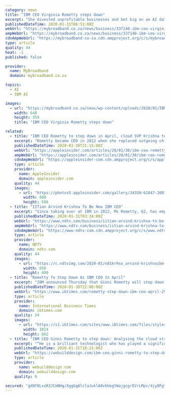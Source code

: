 ```yaml
---
category: news
title: "IBM CEO Virginia Rometty steps down"
excerpt: "She divested unprofitable businesses and bet big on an AI data-analytics tool called Watson. Yet the efforts were stymied by the emergence of a new competitor in the delivery of computing over the internet: Amazon.com Inc. During one particularly painful several-year stretch, IBM’s sales declined for 17 quarters in a row. For its part ..."
publishedDateTime: 2020-01-31T06:51:00Z
webUrl: "https://mybroadband.co.za/news/business/337140-ibm-ceo-virginia-rometty-steps-down.html"
ampWebUrl: "https://mybroadband.co.za/news/business/337140-ibm-ceo-virginia-rometty-steps-down.html/amp"
cdnAmpWebUrl: "https://mybroadband-co-za.cdn.ampproject.org/c/s/mybroadband.co.za/news/business/337140-ibm-ceo-virginia-rometty-steps-down.html/amp"
type: article
quality: 44
heat: -1
published: false

provider:
  name: MyBroadband
  domain: mybroadband.co.za

topics:
  - AI
  - IBM AI

images:
  - url: "https://mybroadband.co.za/news/wp-content/uploads/2020/01/IBM-value-640x359.jpg"
    width: 640
    height: 359
    title: "IBM CEO Virginia Rometty steps down"

related:
  - title: "IBM CEO Rometty to step down in April, cloud SVP Krishna to take over"
    excerpt: "Rometty became CEO in 2012 when she replaced outgoing chief Sam Palmisano. Under her guidance, IBM acquired 65 companies, developed AI technologies including Watson and built out hybrid cloud, security, industry and data technologies. In 2014, Rometty negotiated an unlikely partnership with Apple that sought to revolutionize the mobile device ..."
    publishedDateTime: 2020-01-30T21:15:00Z
    webUrl: "https://appleinsider.com/articles/20/01/30/ibm-ceo-rometty-to-step-down-in-april-cloud-svp-krishna-to-take-over"
    ampWebUrl: "https://appleinsider.com/articles/20/01/30/ibm-ceo-rometty-to-step-down-in-april-cloud-svp-krishna-to-take-over/amp/"
    cdnAmpWebUrl: "https://appleinsider-com.cdn.ampproject.org/c/s/appleinsider.com/articles/20/01/30/ibm-ceo-rometty-to-step-down-in-april-cloud-svp-krishna-to-take-over/amp/"
    type: article
    provider:
      name: AppleInsider
      domain: appleinsider.com
    quality: 44
    images:
      - url: "https://photos5.appleinsider.com/gallery/34359-61847-200130-Rometty-xl.jpg"
        width: 800
        height: 506
  - title: "IITian Arvind Krishna To Be New IBM CEO"
    excerpt: "Since taking over at IBM in 2012, Ms Rometty, 62, has emphasized cloud computing and artificial intelligence through the Watson program. IBM credited Ms Rometty with reinventing more than 50 percent of IBM's portfolio following acquisitions of 65 companies and extensive in-house research and development efforts. The company was a late entrant ..."
    publishedDateTime: 2020-01-31T03:34:00Z
    webUrl: "https://www.ndtv.com/business/iitian-arvind-krishna-to-be-new-ibm-ceo-2172404"
    ampWebUrl: "https://www.ndtv.com/business/iitian-arvind-krishna-to-be-new-ibm-ceo-2172404?amp=1&akamai-rum=off"
    cdnAmpWebUrl: "https://www-ndtv-com.cdn.ampproject.org/c/s/www.ndtv.com/business/iitian-arvind-krishna-to-be-new-ibm-ceo-2172404?amp=1&akamai-rum=off"
    type: article
    provider:
      name: NDTV
      domain: ndtv.com
    quality: 44
    images:
      - url: "https://c.ndtvimg.com/2020-01/n01kr9so_arvind-krishnaibm-_625x300_31_January_20.jpg"
        width: 650
        height: 400
  - title: "Rometty To Step Down As IBM CEO In April"
    excerpt: "IBM announced Thursday that Ginni Rometty will step down as chief executive and be replaced by Arvind Krishna, a senior executive who has led cloud and cognitive software. One of the most high-profile women CEOs,"
    publishedDateTime: 2020-01-30T22:08:00Z
    webUrl: "https://www.ibtimes.com/rometty-step-down-ibm-ceo-april-2912878"
    type: article
    provider:
      name: International Business Times
      domain: ibtimes.com
    quality: 24
    images:
      - url: "https://s1.ibtimes.com/sites/www.ibtimes.com/files/styles/full/public/2020/01/30/ibm-ceo-ginni-rometty-is-seen-in-may.jpg"
        width: 1024
        height: 682
  - title: "IBM CEO Ginni Rometty to step down: Analysing the cloud strategy and in-tray for the new boss"
    excerpt: "“He is a brilliant technologist who has played a significant role in developing our key technologies such as artificial intelligence, cloud ... As we have already seen, turning a ship the size of IBM around is no easy feat. For Mew, the fact that SoftLayer and Watson were opportunities which fell by the wayside exemplifies that virtually ..."
    publishedDateTime: 2020-01-31T18:21:00Z
    webUrl: "https://webuilddesign.com/ibm-ceo-ginni-rometty-to-step-down-analysing-the-cloud-strategy-and-in-tray-for-the-new-boss-3/"
    type: article
    provider:
      name: webuilddesign.com
      domain: webuilddesign.com
    quality: 0

secured: "gXNf8LxoR3JCmNHg/XggGgAlclaJuklA0vbUogtWajgcgrEVrLMpc/4jy8FgY50ARL8C2qkU9EQimah0EAHNNBuo70vRlvZbVNf4r38DpvLY3fAELwkfmDGnfEQCqJnkOCIYGjeakVO/L/p5/TxTU388Sehh3ZAJ5DF4a0/Kct88wKLTt9A41xhMXb0zvhtRtFpnDdxjvbrqiLKfx2pkjpSJPEp/b1Xbu2ESKOOOC9XGMy3zEf+EQKuTFhpTWs+46JuOGUDkEjekU6oqtAeFveuNFxQCd5ePPSASAD4WKKcMafMHlPXdWC1OmiYw0qu5XVhsIXmrAJdJja7Dez+JwJGFmr3lRgbCdPDbHbEBYw4gScQ67pcjEu8SRlwZr+36e1ACSLuE9StQwPcDUMoYSpJIOh3gp4SyGRC6+MrZiHeHDu7zHtEDLGFu9LqbnAzeumgbpFpmgP1Z4TMO8Sduc8XJRz2zEKK3YX/H4175KpM=;gD7PTfr5XNUTl6JFl+ug9A=="
---
```


